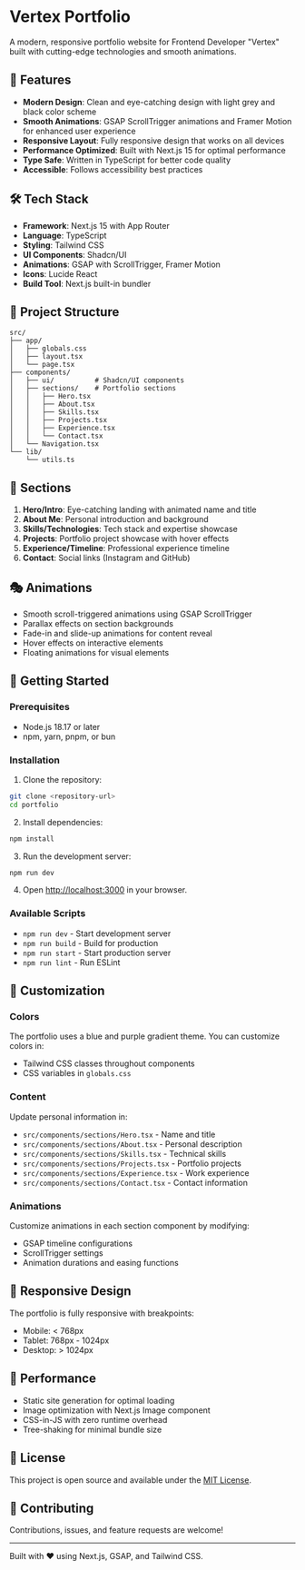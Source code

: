 # Vertex Portfolio

A modern, responsive portfolio website for Frontend Developer "Vertex" built with cutting-edge technologies and smooth animations.

## 🚀 Features

- **Modern Design**: Clean and eye-catching design with light grey and black color scheme
- **Smooth Animations**: GSAP ScrollTrigger animations and Framer Motion for enhanced user experience
- **Responsive Layout**: Fully responsive design that works on all devices
- **Performance Optimized**: Built with Next.js 15 for optimal performance
- **Type Safe**: Written in TypeScript for better code quality
- **Accessible**: Follows accessibility best practices

## 🛠 Tech Stack

- **Framework**: Next.js 15 with App Router
- **Language**: TypeScript
- **Styling**: Tailwind CSS
- **UI Components**: Shadcn/UI
- **Animations**: GSAP with ScrollTrigger, Framer Motion
- **Icons**: Lucide React
- **Build Tool**: Next.js built-in bundler

## 📁 Project Structure

```
src/
├── app/
│   ├── globals.css
│   ├── layout.tsx
│   └── page.tsx
├── components/
│   ├── ui/          # Shadcn/UI components
│   ├── sections/    # Portfolio sections
│   │   ├── Hero.tsx
│   │   ├── About.tsx
│   │   ├── Skills.tsx
│   │   ├── Projects.tsx
│   │   ├── Experience.tsx
│   │   └── Contact.tsx
│   └── Navigation.tsx
└── lib/
    └── utils.ts
```

## 🎨 Sections

1. **Hero/Intro**: Eye-catching landing with animated name and title
2. **About Me**: Personal introduction and background
3. **Skills/Technologies**: Tech stack and expertise showcase
4. **Projects**: Portfolio project showcase with hover effects
5. **Experience/Timeline**: Professional experience timeline
6. **Contact**: Social links (Instagram and GitHub)

## 🎭 Animations

- Smooth scroll-triggered animations using GSAP ScrollTrigger
- Parallax effects on section backgrounds
- Fade-in and slide-up animations for content reveal
- Hover effects on interactive elements
- Floating animations for visual elements

## 🚀 Getting Started

### Prerequisites

- Node.js 18.17 or later
- npm, yarn, pnpm, or bun

### Installation

1. Clone the repository:
```bash
git clone <repository-url>
cd portfolio
```

2. Install dependencies:
```bash
npm install
```

3. Run the development server:
```bash
npm run dev
```

4. Open [http://localhost:3000](http://localhost:3000) in your browser.

### Available Scripts

- `npm run dev` - Start development server
- `npm run build` - Build for production
- `npm run start` - Start production server
- `npm run lint` - Run ESLint

## 🎨 Customization

### Colors
The portfolio uses a blue and purple gradient theme. You can customize colors in:
- Tailwind CSS classes throughout components
- CSS variables in `globals.css`

### Content
Update personal information in:
- `src/components/sections/Hero.tsx` - Name and title
- `src/components/sections/About.tsx` - Personal description
- `src/components/sections/Skills.tsx` - Technical skills
- `src/components/sections/Projects.tsx` - Portfolio projects
- `src/components/sections/Experience.tsx` - Work experience
- `src/components/sections/Contact.tsx` - Contact information

### Animations
Customize animations in each section component by modifying:
- GSAP timeline configurations
- ScrollTrigger settings
- Animation durations and easing functions

## 📱 Responsive Design

The portfolio is fully responsive with breakpoints:
- Mobile: < 768px
- Tablet: 768px - 1024px
- Desktop: > 1024px

## 🔧 Performance

- Static site generation for optimal loading
- Image optimization with Next.js Image component
- CSS-in-JS with zero runtime overhead
- Tree-shaking for minimal bundle size

## 📄 License

This project is open source and available under the [MIT License](LICENSE).

## 🤝 Contributing

Contributions, issues, and feature requests are welcome!

---

Built with ❤️ using Next.js, GSAP, and Tailwind CSS.

